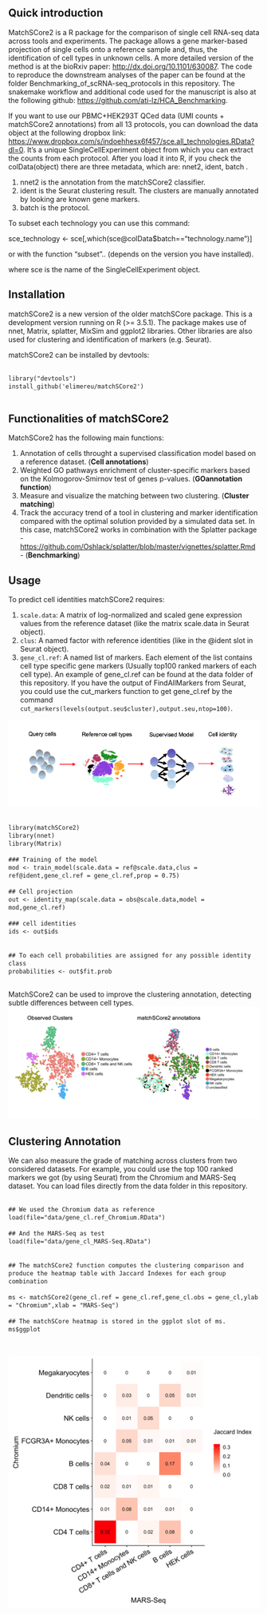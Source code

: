 
## Quick introduction

MatchSCore2 is a R package for the comparison of single cell RNA-seq data across tools and experiments. The package allows a gene marker-based projection of single cells onto a reference sample and, thus, the identification of cell types in unknown cells.  A more detailed version of the method is at the bioRxiv paper:  http://dx.doi.org/10.1101/630087. The code to reproduce the downstream analyses of the paper can be found at the folder Benchmarking_of_scRNA-seq_protocols in this repository. The snakemake workflow and additional code used for the manuscript is also at the following github: https://github.com/ati-lz/HCA_Benchmarking.

If you want to use our PBMC+HEK293T QCed data (UMI counts + matchSCore2 annotations) from all 13 protocols, you can download the data object at the following dropbox link: https://www.dropbox.com/s/indoehhesx6f457/sce.all_technologies.RData?dl=0. 
It’s a unique SingleCellExperiment object from which you can extract the counts from each protocol.
After you load it into R, if you check the colData(object) there are three metadata, which are: nnet2, ident, batch .

1. nnet2 is the annotation from the matchSCore2 classifier. 
2. ident is the Seurat clustering result. The clusters are manually annotated by looking are known gene markers.
3. batch is the protocol. 

To subset each technology you can use this command: 

sce_technology <- sce[,which(sce@colData$batch==“technology.name”)]

or with the function “subset”.. (depends on the version you have installed).

where sce is the name of the SingleCellExperiment object. 

## Installation

matchSCore2 is a new version of the older matchSCore package. This is a development version running on R (>= 3.5.1). The package makes use of nnet, Matrix, splatter, MixSim and ggplot2 libraries. Other libraries are also used for clustering and identification of markers (e.g. Seurat).

matchSCore2 can be installed by devtools:

```{r,eval=FALSE}

library("devtools")
install_github('elimereu/matchSCore2')


```


## Functionalities of matchSCore2

MatchSCore2 has the following main functions:

1. Annotation of cells throught a supervised classification model based on a reference dataset. (**Cell annotations**)
2. Weighted GO pathways enrichment of cluster-specific markers based on the Kolmogorov-Smirnov test of genes p-values. (**GOannotation function**)
3. Measure and visualize the matching between two clustering. (**Cluster matching**) 
4. Track the accuracy trend of a tool in clustering and marker identification compared with the optimal solution provided by a simulated data set. In this case, matchSCore2 works in combination with the Splatter package - https://github.com/Oshlack/splatter/blob/master/vignettes/splatter.Rmd - (**Benchmarking**)


## Usage

To predict cell identities matchSCore2 requires:

1. ``` scale.data ```: A matrix of log-normalized and scaled gene expression values from the reference dataset (like the matrix scale.data in Seurat object).
2. ``` clus ```: A named factor with reference identities (like in the @ident slot in Seurat object).
3. ``` gene_cl.ref ```: A named list of markers. Each element of the list contains cell type specific gene markers (Usually top100 ranked markers of each cell type). An example of gene_cl.ref can be found at the data folder of this repository. If you have the output of FindAllMarkers from Seurat, you could use the cut_markers function to get gene_cl.ref by the command ``` cut_markers(levels(output.seu$cluster),output.seu,ntop=100) ```.


![Scheme](matchSCore2_Overview.png)


```{r,eval=FALSE}

library(matchSCore2)
library(nnet)
library(Matrix)

### Training of the model  
mod <- train_model(scale.data = ref@scale.data,clus = ref@ident,gene_cl.ref = gene_cl.ref,prop = 0.75)

## Cell projection
out <- identity_map(scale.data = obs@scale.data,model = mod,gene_cl.ref)

### cell identities
ids <- out$ids 


## To each cell probabilities are assigned for any possible identity class
probabilities <- out$fit.prob


```
MatchSCore2 can be used to improve the clustering annotation, detecting subtle differences between cell types. 
![Annotations](Clustering_vs_matchSCore_annotations.png)


## Clustering Annotation

We can also measure the grade of matching across clusters from two considered datasets.
For example, you could use the top 100 ranked markers we got (by using Seurat) from the Chromium and MARS-Seq dataset.
You can load files directly from the data folder in this repository. 

```{r,eval=TRUE}

## We used the Chromium data as reference
load(file="data/gene_cl.ref_Chromium.RData")

## And the MARS-Seq as test
load(file="data/gene_cl_MARS-Seq.RData")


## The matchSCore2 function computes the clustering comparison and produce the heatmap table with Jaccard Indexes for each group combination

ms <- matchSCore2(gene_cl.ref = gene_cl.ref,gene_cl.obs = gene_cl,ylab = "Chromium",xlab = "MARS-Seq")

## The matchSCore heatmap is stored in the ggplot slot of ms. 
ms$ggplot



```
![Heatmap](Heatmap.png)





